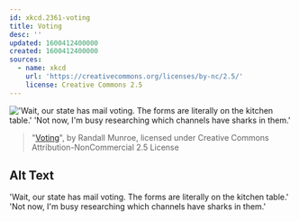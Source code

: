 ```yaml
---
id: xkcd.2361-voting
title: Voting
desc: ''
updated: 1600412400000
created: 1600412400000
sources:
  - name: xkcd
    url: 'https://creativecommons.org/licenses/by-nc/2.5/'
    license: Creative Commons 2.5
---
```

!['Wait, our state has mail voting. The forms are literally on the kitchen table.' 'Not now, I'm busy researching which channels have sharks in them.'](https://imgs.xkcd.com/comics/voting.png)
> "[Voting](https://xkcd.com/2361/)", by Randall Munroe, licensed under Creative Commons Attribution-NonCommercial 2.5 License

## Alt Text
'Wait, our state has mail voting. The forms are literally on the kitchen table.' 'Not now, I'm busy researching which channels have sharks in them.'
